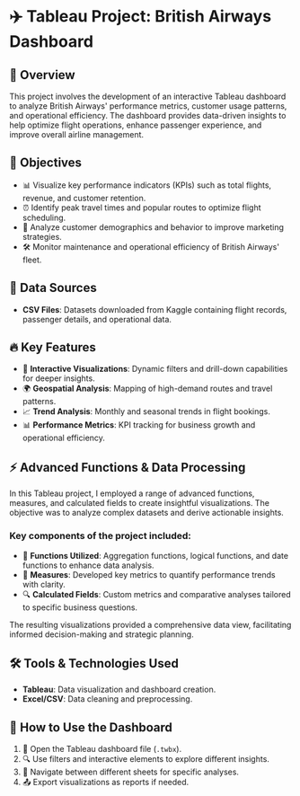 # ✈️ Tableau Project: British Airways Dashboard

## 📌 Overview
This project involves the development of an interactive Tableau dashboard to analyze British Airways' performance metrics, customer usage patterns, and operational efficiency. The dashboard provides data-driven insights to help optimize flight operations, enhance passenger experience, and improve overall airline management.


## 🎯 Objectives
- 📊 Visualize key performance indicators (KPIs) such as total flights, revenue, and customer retention.
- ⏰ Identify peak travel times and popular routes to optimize flight scheduling.
- 👥 Analyze customer demographics and behavior to improve marketing strategies.
- 🛠 Monitor maintenance and operational efficiency of British Airways' fleet.

## 📂 Data Sources
- **CSV Files**: Datasets downloaded from Kaggle containing flight records, passenger details, and operational data.

## 🔥 Key Features
- 🎨 **Interactive Visualizations**: Dynamic filters and drill-down capabilities for deeper insights.
- 🌍 **Geospatial Analysis**: Mapping of high-demand routes and travel patterns.
- 📈 **Trend Analysis**: Monthly and seasonal trends in flight bookings.
- 📊 **Performance Metrics**: KPI tracking for business growth and operational efficiency.

## ⚡ Advanced Functions & Data Processing
In this Tableau project, I employed a range of advanced functions, measures, and calculated fields to create insightful visualizations. The objective was to analyze complex datasets and derive actionable insights.

### Key components of the project included:

- 🔢 **Functions Utilized**: Aggregation functions, logical functions, and date functions to enhance data analysis.
- 📏 **Measures**: Developed key metrics to quantify performance trends with clarity.
- 🔍 **Calculated Fields**: Custom metrics and comparative analyses tailored to specific business questions.

The resulting visualizations provided a comprehensive data view, facilitating informed decision-making and strategic planning.

## 🛠 Tools & Technologies Used
- **Tableau**: Data visualization and dashboard creation.
- **Excel/CSV**: Data cleaning and preprocessing.

## 🚀 How to Use the Dashboard
1. 📂 Open the Tableau dashboard file (`.twbx`).
2. 🔍 Use filters and interactive elements to explore different insights.
3. 📑 Navigate between different sheets for specific analyses.
4. 📤 Export visualizations as reports if needed.


